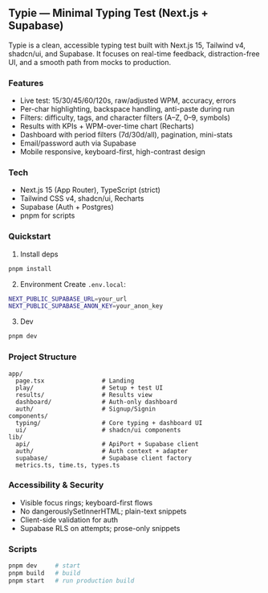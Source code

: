 ## Typie — Minimal Typing Test (Next.js + Supabase)

Typie is a clean, accessible typing test built with Next.js 15, Tailwind v4, shadcn/ui, and Supabase. It focuses on real-time feedback, distraction-free UI, and a smooth path from mocks to production.

### Features

- Live test: 15/30/45/60/120s, raw/adjusted WPM, accuracy, errors
- Per-char highlighting, backspace handling, anti-paste during run
- Filters: difficulty, tags, and character filters (A–Z, 0–9, symbols)
- Results with KPIs + WPM-over-time chart (Recharts)
- Dashboard with period filters (7d/30d/all), pagination, mini-stats
- Email/password auth via Supabase
- Mobile responsive, keyboard-first, high-contrast design

### Tech

- Next.js 15 (App Router), TypeScript (strict)
- Tailwind CSS v4, shadcn/ui, Recharts
- Supabase (Auth + Postgres)
- pnpm for scripts

### Quickstart

1. Install deps

```bash
pnpm install
```

2. Environment
   Create `.env.local`:

```bash
NEXT_PUBLIC_SUPABASE_URL=your_url
NEXT_PUBLIC_SUPABASE_ANON_KEY=your_anon_key
```

3. Dev

```bash
pnpm dev
```

### Project Structure

```
app/
  page.tsx                # Landing
  play/                   # Setup + test UI
  results/                # Results view
  dashboard/              # Auth-only dashboard
  auth/                   # Signup/Signin
components/
  typing/                 # Core typing + dashboard UI
  ui/                     # shadcn/ui components
lib/
  api/                    # ApiPort + Supabase client
  auth/                   # Auth context + adapter
  supabase/               # Supabase client factory
  metrics.ts, time.ts, types.ts
```

### Accessibility & Security

- Visible focus rings; keyboard-first flows
- No dangerouslySetInnerHTML; plain-text snippets
- Client-side validation for auth
- Supabase RLS on attempts; prose-only snippets

### Scripts

```bash
pnpm dev     # start
pnpm build   # build
pnpm start   # run production build
```

